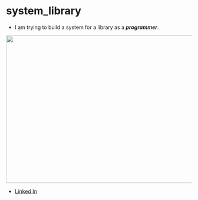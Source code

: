 # system_library

 - I am trying to build a system for a library as a ***programmer***.


<img src="https://miro.medium.com/v2/resize:fit:1200/1*4cCVl11ZuULno6nH0Far1A.png" width="600" height="400">

- [Linked In](https://www.linkedin.com/in/khaled-ghali-b0a525251/)
